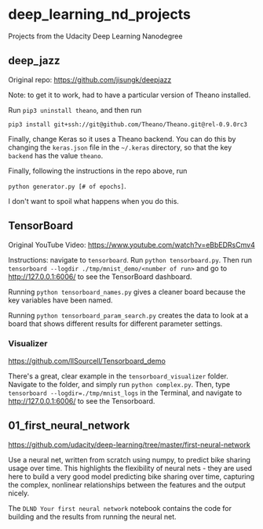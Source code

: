 # deep_learning_nd_projects
Projects from the Udacity Deep Learning Nanodegree

## deep_jazz

Original repo: https://github.com/jisungk/deepjazz

Note: to get it to work, had to have a particular version of Theano installed.

Run `pip3 uninstall theano`, and then run

`pip3 install git+ssh://git@github.com/Theano/Theano.git@rel-0.9.0rc3`

Finally, change Keras so it uses a Theano backend. You can do this by changing
the `keras.json` file in the `~/.keras` directory, so that the key `backend`
has the value `theano`.

Finally, following the instructions in the repo above, run

`python generator.py [# of epochs]`.

I don't want to spoil what happens when you do this.

## TensorBoard

Original YouTube Video: https://www.youtube.com/watch?v=eBbEDRsCmv4

Instructions: navigate to `tensorboard`. Run `python tensorboard.py`. Then run
`tensorboard --logdir ./tmp/mnist_demo/<number of run>` and go to http://127.0.0.1:6006/ to
see the TensorBoard dashboard.

Running `python tensorboard_names.py` gives a cleaner board because the key
variables have been named.

Running `python tensorboard_param_search.py` creates the data to look at a board
that shows different results for different parameter settings.

### Visualizer

https://github.com/llSourcell/Tensorboard_demo

There's a great, clear example in the `tensorboard_visualizer` folder. Navigate
to the folder, and simply run `python complex.py`. Then, type `tensorboard --logdir=./tmp/mnist_logs` in the Terminal, and navigate to
http://127.0.0.1:6006/ to see the Tensorboard.

## 01_first_neural_network

https://github.com/udacity/deep-learning/tree/master/first-neural-network

Use a neural net, written from scratch using numpy, to predict bike sharing usage over time. This highlights the flexibility of neural nets - they are used here to build a very good model predicting bike sharing over time, capturing the complex, nonlinear relationships between the features and the output nicely.

The `DLND Your first neural network` notebook contains the code for building and the results from running the neural net. 
